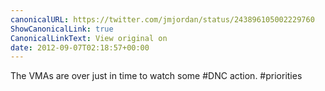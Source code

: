 ```yaml
---
canonicalURL: https://twitter.com/jmjordan/status/243896105002229760
ShowCanonicalLink: true
CanonicalLinkText: View original on
date: 2012-09-07T02:18:57+00:00
---
```

The VMAs are over just in time to watch some #DNC action. #priorities
